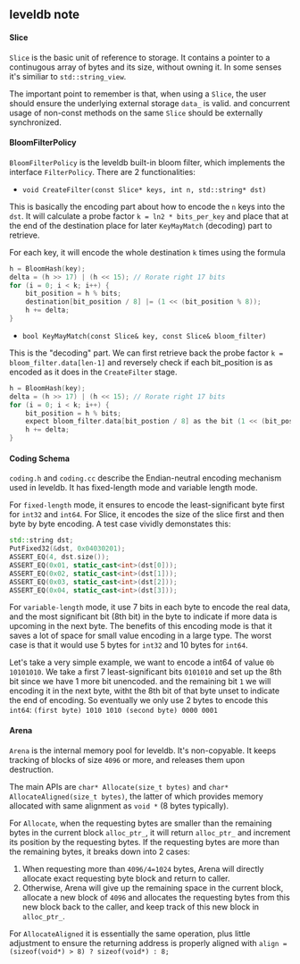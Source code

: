 ## leveldb note

#### Slice

`Slice` is the basic unit of reference to storage. It contains a pointer to a continugous array of bytes and its size, without owning it. In some senses it's similiar to `std::string_view`. 

The important point to remember is that, when using a `Slice`, the user should ensure the underlying external storage `data_` is valid. and concurrent usage of non-const methods on the same `Slice` should be externally synchronized.

#### BloomFilterPolicy

`BloomFilterPolicy` is the leveldb built-in bloom filter, which implements the interface `FilterPolicy`. There are 2 functionalities:

+ `void CreateFilter(const Slice* keys, int n, std::string* dst)`

This is basically the encoding part about how to encode the `n` keys into the `dst`. It will calculate a probe factor `k = ln2 * bits_per_key` and place that at the end of the destination place for later `KeyMayMatch` (decoding) part to retrieve.

For each key, it will encode the whole destination `k` times using the formula

```cpp
h = BloomHash(key);
delta = (h >> 17) | (h << 15); // Rorate right 17 bits
for (i = 0; i < k; i++) {
    bit_position = h % bits;
    destination[bit_position / 8] |= (1 << (bit_position % 8));
    h += delta;
}
```

+ `bool KeyMayMatch(const Slice& key, const Slice& bloom_filter)`

This is the "decoding" part. We can first retrieve back the probe factor `k = bloom_filter.data[len-1]` and reversely check if each bit_position is as encoded as it does in the `CreateFilter` stage.

```cpp
h = BloomHash(key);
delta = (h >> 17) | (h << 15); // Rorate right 17 bits
for (i = 0; i < k; i++) {
    bit_position = h % bits;
    expect bloom_filter.data[bit_postion / 8] as the bit (1 << (bit_position % 8)) set
    h += delta;
}
```

#### Coding Schema

`coding.h` and `coding.cc` describe the Endian-neutral encoding mechanism used in leveldb. It has fixed-length mode and variable length mode.

For `fixed-length` mode, it ensures to encode the least-significant byte first for `int32` and `int64`. For Slice, it encodes the size of the slice first and then byte by byte encoding. A test case vividly demonstates this:

```cpp
std::string dst;
PutFixed32(&dst, 0x04030201);
ASSERT_EQ(4, dst.size());
ASSERT_EQ(0x01, static_cast<int>(dst[0]));
ASSERT_EQ(0x02, static_cast<int>(dst[1]));
ASSERT_EQ(0x03, static_cast<int>(dst[2]));
ASSERT_EQ(0x04, static_cast<int>(dst[3]));
```

For `variable-length` mode, it use 7 bits in each byte to encode the real data, and the most significant bit (8th bit) in the byte to indicate if more data is upcoming in the next byte. The benefits of this encoding mode is that it saves a lot of space for small value encoding in a large type. The worst case is that it would use 5 bytes for `int32` and 10 bytes for `int64`. 

Let's take a very simple example, we want to encode a int64 of value `0b 10101010`. We take a first 7 least-significant bits `0101010` and set up the 8th bit since we have 1 more bit unencoded. and the remaining bit `1` we will encoding it in the next byte, witht the 8th bit of that byte unset to indicate the end of encoding. So eventually we only use 2 bytes to encode this `int64`: `(first byte) 1010 1010 (second byte) 0000 0001`

#### Arena

`Arena` is the internal memory pool for leveldb. It's non-copyable. It keeps tracking of blocks of size `4096` or more, and releases them upon destruction. 

The main APIs are `char* Allocate(size_t bytes)` and `char* AllocateAligned(size_t bytes)`, the latter of which provides memory allocated with same alignment as `void *` (8 bytes typically). 

For `Allocate`, when the requesting bytes are smaller than the remaining bytes in the current block `alloc_ptr_`, it will return `alloc_ptr_` and increment its position by the requesting bytes. If the requesting bytes are more than the remaining bytes, it breaks down into 2 cases:

1. When requesting more than `4096/4=1024` bytes, Arena will directly allocate exact requesting byte block and return to caller.
2. Otherwise, Arena will give up the remaining space in the current block, allocate a new block of `4096` and allocates the requesting bytes from this new block back to the caller, and keep track of this new block in `alloc_ptr_`.

For `AllocateAligned` it is essentially the same operation, plus little adjustment to ensure the returning address is properly aligned with `align = (sizeof(void*) > 8) ? sizeof(void*) : 8;`